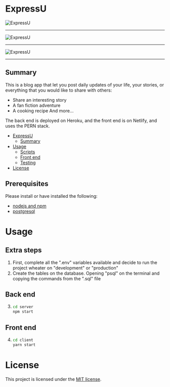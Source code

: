 # ExpressU

![ExpressU](register.gif)

---

![ExpressU](write.gif)

---

![ExpressU](log_out.gif)

---

## Summary

This is a blog app that let you post daily updates of your life, your stories, or everything that you would like to share with others:

- Share an interesting story
- A fan fiction adventure
- A cooking recipe
  And more...

The back end is deployed on Heroku, and the front end is on Netlify, and uses the PERN stack.

- [ExpressU](#ExpressU)
  - [Summary](#summary)
- [Usage](#usage)
  - [Scripts](#scripts)
  - [Front end](#front-end)
  - [Testing](#testing)
- [License](#license)

## Prerequisites

Please install or have installed the following:

- [nodejs and npm](https://nodejs.org/en/download/)
- [postgresql](https://postgresapp.com/)

# Usage

## Extra steps

1. First, complete all the ".env" variables available and decide to run the project wheater on "development" or "production"
2. Create the tables on the database. Opening "psql" on the terminal and copying the commands from the ".sql" file

## Back end

3. ```bash
   cd server
   npm start
   ```

## Front end

4. ```bash
   cd client
   yarn start
   ```

# License

This project is licensed under the [MIT license](LICENSE).
